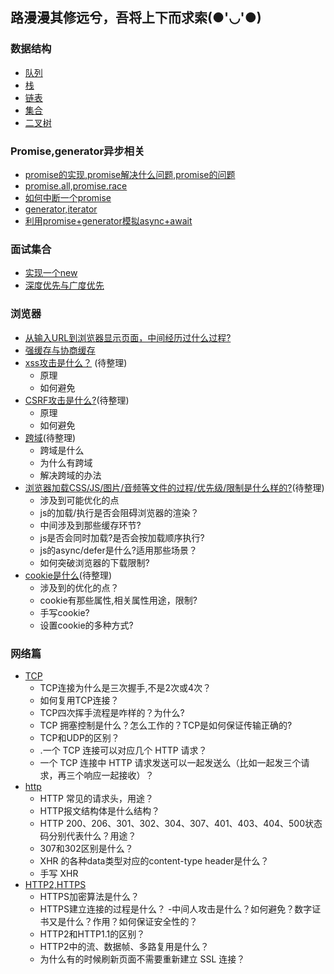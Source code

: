 ## 路漫漫其修远兮，吾将上下而求索(●'◡'●)

### 数据结构

- [队列](https://github.com/Nightwishes/learning-Record/blob/master/dataStructure/queue.js)
- [栈](https://github.com/Nightwishes/learning-Record/blob/master/dataStructure/strack.js)
- [链表](https://github.com/Nightwishes/learning-Record/blob/master/dataStructure/list.js)
- [集合](https://github.com/Nightwishes/learning-Record/blob/master/dataStructure/set.js)
- [二叉树](https://github.com/Nightwishes/learning-Record/blob/master/dataStructure/binaryTree.js)

### Promise,generator异步相关
- [promise的实现,promise解决什么问题,promise的问题](https://github.com/Nightwishes/learning-Record/blob/master/yibu/promise.js)
- [promise.all,promise.race](https://github.com/Nightwishes/learning-Record/blob/master/yibu/allRace.js)
- [如何中断一个promise](https://github.com/Nightwishes/learning-Record/blob/master/yibu/break.js)
- [generator,iterator](https://github.com/Nightwishes/learning-Record/blob/master/yibu/generator.js)
- [利用promise+generator模拟async+await](https://github.com/Nightwishes/learning-Record/blob/master/yibu/async.js)
### 面试集合

  - [实现一个new](https://github.com/Nightwishes/learning-Record/blob/master/interview/new.js)
 - [深度优先与广度优先](https://github.com/Nightwishes/learning-Record/blob/master/interview/dTraversal.js)


 ### 浏览器
 - [从输入URL到浏览器显示页面，中间经历过什么过程?](https://github.com/Nightwishes/learning-Record/blob/master/browser/smile.png)
 - [强缓存与协商缓存](https://github.com/Nightwishes/learning-Record/blob/master/browser/1.md)
 - [xss攻击是什么？]() (待整理)
    - 原理
    - 如何避免
 - [CSRF攻击是什么?]()(待整理)
   - 原理
   - 如何避免
 - [跨域]()(待整理)
   - 跨域是什么
   - 为什么有跨域
   - 解决跨域的办法
 - [浏览器加载CSS/JS/图片/音频等文件的过程/优先级/限制是什么样的?]()(待整理)
   - 涉及到可能优化的点
   - js的加载/执行是否会阻碍浏览器的渲染？
   - 中间涉及到那些缓存环节?
   - js是否会同时加载?是否会按加载顺序执行?
   - js的async/defer是什么?适用那些场景？
   - 如何突破浏览器的下载限制?
 - [cookie是什么]()(待整理)
   - 涉及到的优化的点？
   - cookie有那些属性,相关属性用途，限制?
   - 手写cookie?
   - 设置cookie的多种方式?

### 网络篇
- [TCP](https://github.com/Nightwishes/learning-Record/blob/master/network/TCP.md)
  - TCP连接为什么是三次握手,不是2次或4次？
  - 如何复用TCP连接？
  - TCP四次挥手流程是咋样的？为什么?
  - TCP 拥塞控制是什么？怎么工作的？TCP是如何保证传输正确的?
  - TCP和UDP的区别？
  - .一个 TCP 连接可以对应几个 HTTP 请求？
  - 一个 TCP 连接中 HTTP 请求发送可以一起发送么（比如一起发三个请求，再三个响应一起接收）？
- [http](https://github.com/Nightwishes/learning-Record/blob/master/network/HTTP.md)
  - HTTP 常见的请求头，用途？
  - HTTP报文结构体是什么结构？
  - HTTP 200、206、301、302、304、307、401、403、404、500状态码分别代表什么？用途？
  - 307和302区别是什么？
  - XHR 的各种data类型对应的content-type header是什么？
  - 手写 XHR
- [HTTP2,HTTPS](https://github.com/Nightwishes/learning-Record/blob/master/network/http2.md)
  - HTTPS加密算法是什么？
  - HTTPS建立连接的过程是什么？
  -中间人攻击是什么？如何避免？数字证书又是什么？作用？如何保证安全性的？
  - HTTP2和HTTP1.1的区别？
  - HTTP2中的流、数据帧、多路复用是什么？
  - 为什么有的时候刷新页面不需要重新建立 SSL 连接？